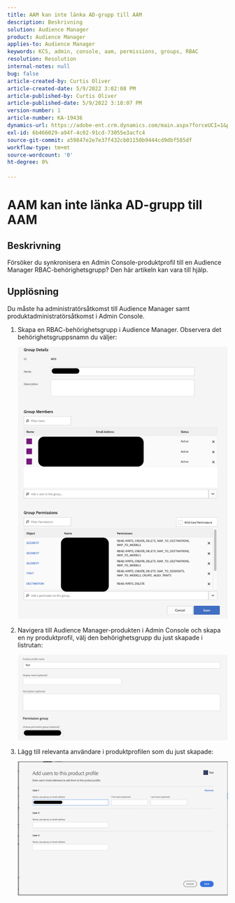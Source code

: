 ```yaml
---
title: AAM kan inte länka AD-grupp till AAM
description: Beskrivning
solution: Audience Manager
product: Audience Manager
applies-to: Audience Manager
keywords: KCS, admin, console, aam, permissions, groups, RBAC
resolution: Resolution
internal-notes: null
bug: false
article-created-by: Curtis Oliver
article-created-date: 5/9/2022 3:02:08 PM
article-published-by: Curtis Oliver
article-published-date: 5/9/2022 3:18:07 PM
version-number: 1
article-number: KA-19436
dynamics-url: https://adobe-ent.crm.dynamics.com/main.aspx?forceUCI=1&pagetype=entityrecord&etn=knowledgearticle&id=fd12a1fd-a8cf-ec11-a7b5-00224809c196
exl-id: 6b466029-a94f-4c02-91cd-73055e3acfc4
source-git-commit: a59847e2e7e37f432cb01150b9444cd9dbf585df
workflow-type: tm+mt
source-wordcount: '0'
ht-degree: 0%

---
```


# AAM kan inte länka AD-grupp till AAM

## Beskrivning

Försöker du synkronisera en Admin Console-produktprofil till en Audience Manager RBAC-behörighetsgrupp? Den här artikeln kan vara till hjälp.

## Upplösning

Du måste ha administratörsåtkomst till Audience Manager samt produktadministratörsåtkomst i Admin Console.

1. Skapa en RBAC-behörighetsgrupp i Audience Manager. Observera det behörighetsgruppsnamn du väljer:

   ![](assets/5a5b40de-a9cf-ec11-a7b5-00224809c196.png)

1. Navigera till Audience Manager-produkten i Admin Console och skapa en ny produktprofil, välj den behörighetsgrupp du just skapade i listrutan:

   ![](assets/2689da02-aacf-ec11-a7b5-00224809c196.png)

1. Lägg till relevanta användare i produktprofilen som du just skapade:

   ![](assets/6a896e46-aacf-ec11-a7b5-00224809c196.png)
